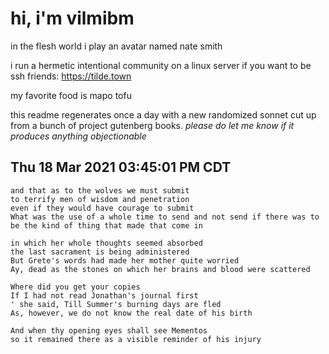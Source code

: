 # hi, i'm vilmibm

in the flesh world i play an avatar named nate smith

i run a hermetic intentional community on a linux server if you want to be ssh friends: https://tilde.town

my favorite food is mapo tofu

this readme regenerates once a day with a new randomized sonnet cut up from a bunch of project gutenberg books.
_please do let me know if it produces anything objectionable_

## Thu 18 Mar 2021 03:45:01 PM CDT

    and that as to the wolves we must submit
    to terrify men of wisdom and penetration
    even if they would have courage to submit
    What was the use of a whole time to send and not send if there was to be the kind of thing that made that come in
    
    in which her whole thoughts seemed absorbed
    the last sacrament is being administered
    But Grete's words had made her mother quite worried
    Ay, dead as the stones on which her brains and blood were scattered
    
    Where did you get your copies
    If I had not read Jonathan's journal first
    ' she said, Till Summer's burning days are fled
    As, however, we do not know the real date of his birth
    
    And when thy opening eyes shall see Mementos
    so it remained there as a visible reminder of his injury
